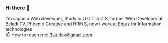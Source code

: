 ### Hi there 👋
I'm sagad a Web developer, Study in U.O.T in C.S, former Web Developer at Beladi TV, Phoenix Creative and HRiNS, now i work at Enjaz for Information technologies
<br>
📫 How to reach me: <a href='mailto:3su.dev@gmail.com'>3su.dev@gmail.com</a>
<br>
